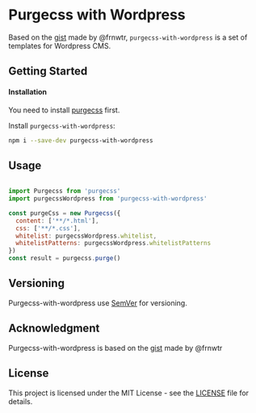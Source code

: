 # Purgecss with Wordpress


Based on the [gist](https://gist.github.com/frnwtr/5647673bb15ca8893642469d3b400cba) made by @frnwtr, `purgecss-with-wordpress` is a set of templates for
Wordpress CMS.

## Getting Started

#### Installation

You need to install [purgecss](https://github.com/FullHuman/purgecss) first.

Install `purgecss-with-wordpress`:
```sh
npm i --save-dev purgecss-with-wordpress
```

## Usage

```js

import Purgecss from 'purgecss'
import purgecssWordpress from 'purgecss-with-wordpress'

const purgeCss = new Purgecss({
  content: ['**/*.html'],
  css: ['**/*.css'],
  whitelist: purgecssWordpress.whitelist,
  whitelistPatterns: purgecssWordpress.whitelistPatterns
})
const result = purgecss.purge()
```

## Versioning

Purgecss-with-wordpress use [SemVer](http://semver.org/) for versioning.

## Acknowledgment

Purgecss-with-wordpress is based on the [gist](https://gist.github.com/frnwtr/5647673bb15ca8893642469d3b400cba) made by @frnwtr

## License

This project is licensed under the MIT License - see the [LICENSE](LICENSE) file
for details.
